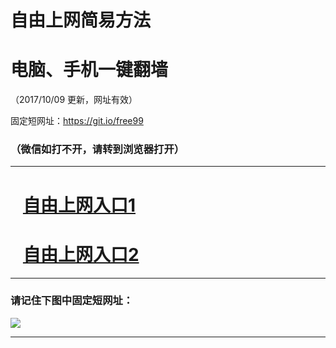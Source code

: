 ﻿# 自由上网简易方法

# 电脑、手机一键翻墙

（2017/10/09 更新，网址有效）

固定短网址：https://git.io/free99

### （微信如打不开，请转到浏览器打开）


***





# &nbsp;&nbsp; <a href="http://ft5818648.fwq-tz-1001.info/fwqtz01.html?t=100900122278 " target="_blank">自由上网入口1</a>
# &nbsp;&nbsp; <a href="http://ft115010404.fwq-tz-1002.info/fwqtz02.html?t=100900117906 " target="_blank">自由上网入口2</a>
***

### 请记住下图中固定短网址：

<img src="https://s3-us-west-2.amazonaws.com/fwq-1001/yjfq-20170905okok.png" /> 


***

